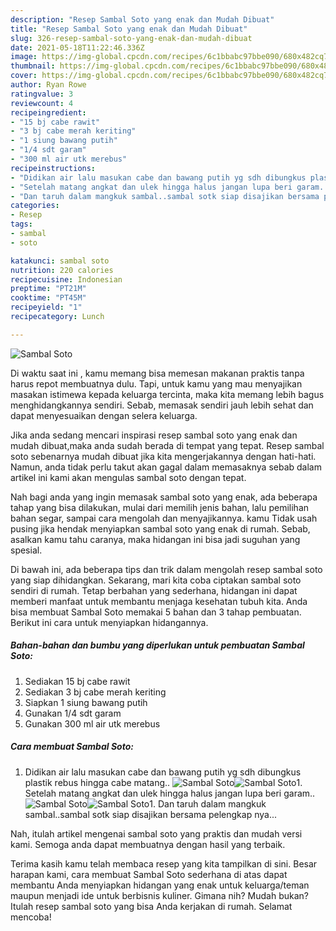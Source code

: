 ```yaml
---
description: "Resep Sambal Soto yang enak dan Mudah Dibuat"
title: "Resep Sambal Soto yang enak dan Mudah Dibuat"
slug: 326-resep-sambal-soto-yang-enak-dan-mudah-dibuat
date: 2021-05-18T11:22:46.336Z
image: https://img-global.cpcdn.com/recipes/6c1bbabc97bbe090/680x482cq70/sambal-soto-foto-resep-utama.jpg
thumbnail: https://img-global.cpcdn.com/recipes/6c1bbabc97bbe090/680x482cq70/sambal-soto-foto-resep-utama.jpg
cover: https://img-global.cpcdn.com/recipes/6c1bbabc97bbe090/680x482cq70/sambal-soto-foto-resep-utama.jpg
author: Ryan Rowe
ratingvalue: 3
reviewcount: 4
recipeingredient:
- "15 bj cabe rawit"
- "3 bj cabe merah keriting"
- "1 siung bawang putih"
- "1/4 sdt garam"
- "300 ml air utk merebus"
recipeinstructions:
- "Didikan air lalu masukan cabe dan bawang putih yg sdh dibungkus plastik rebus hingga cabe matang.."
- "Setelah matang angkat dan ulek hingga halus jangan lupa beri garam.."
- "Dan taruh dalam mangkuk sambal..sambal sotk siap disajikan bersama pelengkap nya..."
categories:
- Resep
tags:
- sambal
- soto

katakunci: sambal soto 
nutrition: 220 calories
recipecuisine: Indonesian
preptime: "PT21M"
cooktime: "PT45M"
recipeyield: "1"
recipecategory: Lunch

---
```



![Sambal Soto](https://img-global.cpcdn.com/recipes/6c1bbabc97bbe090/680x482cq70/sambal-soto-foto-resep-utama.jpg)

Di waktu  saat ini , kamu memang bisa memesan makanan praktis tanpa harus repot membuatnya dulu. Tapi, untuk kamu yang mau menyajikan masakan istimewa kepada keluarga tercinta, maka kita memang lebih bagus menghidangkannya sendiri. Sebab, memasak sendiri jauh lebih sehat dan dapat menyesuaikan dengan selera keluarga.

Jika anda sedang mencari inspirasi resep sambal soto yang enak dan mudah dibuat,maka anda sudah berada di tempat yang tepat. Resep sambal soto  sebenarnya mudah dibuat jika kita mengerjakannya dengan hati-hati. Namun, anda tidak perlu takut akan gagal dalam memasaknya 
sebab dalam artikel ini kami akan mengulas sambal soto dengan tepat.  



Nah bagi anda yang ingin memasak sambal soto yang enak, ada beberapa tahap yang bisa dilakukan, mulai dari memilih jenis bahan, lalu pemilihan bahan segar, sampai cara mengolah dan menyajikannya. kamu Tidak usah pusing jika hendak menyiapkan sambal soto yang enak di rumah. Sebab, asalkan kamu  tahu caranya, maka hidangan ini bisa jadi suguhan yang spesial.

Di bawah ini, ada beberapa tips dan trik dalam mengolah resep sambal soto yang siap dihidangkan. Sekarang, mari kita coba ciptakan sambal soto sendiri di rumah. Tetap berbahan yang sederhana, hidangan ini dapat memberi manfaat untuk membantu menjaga kesehatan tubuh kita. Anda bisa membuat Sambal Soto memakai 5 bahan dan 3 tahap pembuatan. Berikut ini cara untuk menyiapkan hidangannya.

<!--inarticleads1-->

##### Bahan-bahan dan bumbu yang diperlukan untuk pembuatan Sambal Soto:

1. Sediakan 15 bj cabe rawit
1. Sediakan 3 bj cabe merah keriting
1. Siapkan 1 siung bawang putih
1. Gunakan 1/4 sdt garam
1. Gunakan 300 ml air utk merebus




<!--inarticleads2-->

##### Cara membuat Sambal Soto:

1. Didikan air lalu masukan cabe dan bawang putih yg sdh dibungkus plastik rebus hingga cabe matang..
<img src="https://img-global.cpcdn.com/steps/7c813493794d9e97/160x128cq70/sambal-soto-langkah-memasak-1-foto.jpg" alt="Sambal Soto"><img src="https://img-global.cpcdn.com/steps/98fd31c99244666d/160x128cq70/sambal-soto-langkah-memasak-1-foto.jpg" alt="Sambal Soto">1. Setelah matang angkat dan ulek hingga halus jangan lupa beri garam..
<img src="https://img-global.cpcdn.com/steps/2dd51f4d9765144d/160x128cq70/sambal-soto-langkah-memasak-2-foto.jpg" alt="Sambal Soto"><img src="https://img-global.cpcdn.com/steps/b61a0d226d56d92c/160x128cq70/sambal-soto-langkah-memasak-2-foto.jpg" alt="Sambal Soto">1. Dan taruh dalam mangkuk sambal..sambal sotk siap disajikan bersama pelengkap nya...




Nah, itulah artikel mengenai  sambal soto  yang praktis dan mudah versi kami. Semoga anda dapat membuatnya dengan hasil yang terbaik. 

Terima kasih kamu telah membaca resep yang kita tampilkan di sini. Besar harapan kami, cara membuat  Sambal Soto sederhana di atas dapat membantu Anda menyiapkan hidangan yang enak untuk keluarga/teman maupun menjadi ide untuk berbisnis kuliner. Gimana nih? Mudah bukan? Itulah resep sambal soto yang bisa Anda kerjakan di rumah. Selamat mencoba!

